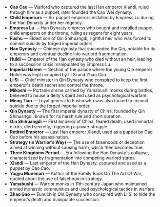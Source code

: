 - **Cao Cao** — Warlord who captured the last Han emperor Xiandi, ruled through him as a puppet, later founded the Cao Wei dynasty.  
- **Child Emperors** — Six puppet emperors installed by Empress Lu during the Han Dynasty under her regency.  
- **Empress Lu** — Han Dynasty empress who bought and installed puppet child emperors on the throne, ruling as regent for eight years.  
- **Fushu** — Eldest son of Qin Shihuangdi, rightful heir who was forced to commit suicide by forged imperial orders.  
- **Han Dynasty** — Chinese dynasty that succeeded the Qin, notable for its emperors and eventual decline into warlord fragmentation.  
- **Huidi** — Emperor of the Han dynasty who died without an heir, leading to a succession crisis manipulated by Empress Lu.  
- **Imperial Harem** — Section of the palace where the young Qin emperor Huhei was kept occupied by Li Si and Zhao Gao.  
- **Li Si** — Chief minister in Qin Dynasty who conspired to keep the first emperor's death secret and control the throne.  
- **Mikoshi** — Portable shrine carried by Yamabushi monks during battles, believed to house a deity's spirit and used as psychological warfare.  
- **Meng Tian** — Loyal general to Fushu who was also forced to commit suicide due to the forged imperial order.  
- **Qin Dynasty** — The first imperial dynasty of China, founded by Qin Shihuangdi, known for its harsh rule and short duration.  
- **Qin Shihuangdi** — First emperor of China, feared death, used immortal elixirs, died secretly, triggering a power struggle.  
- **Retired Emperor** — Last Han emperor Xiandi, used as a puppet by Cao Cao before his assassination.  
- **Strategy (in Warrior’s Way)** — The use of falsehoods or deception aimed at winning without causing harm, which then becomes true.  
- **Three Kingdoms Period** — Era following the Han Dynasty's collapse, characterized by fragmentation into competing warlord states.  
- **Xiandi** — Last emperor of the Han Dynasty, captured and used as a puppet by Cao Cao.  
- **Yagyu Munenori** — Author of the Family Book On The Art Of War, quoted about the use of falsehood in strategy.  
- **Yamabushi** — Warrior monks in 11th-century Japan who maintained armed monastic communities and used psychological tactics in warfare.  
- **Zhao Gao** — Eunuch in Qin Dynasty who conspired with Li Si to hide the emperor’s death and manipulate succession.
